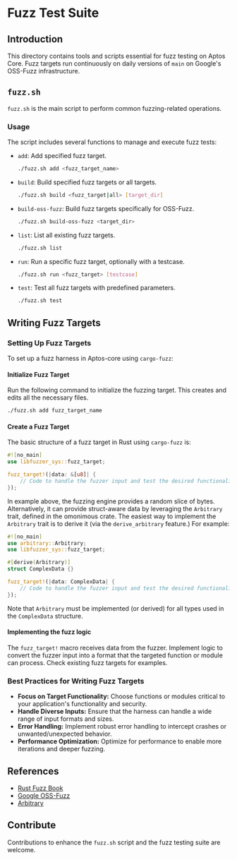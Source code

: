 # Fuzz Test Suite

## Introduction
This directory contains tools and scripts essential for fuzz testing on Aptos Core. Fuzz targets run continuously on daily versions of `main` on Google's OSS-Fuzz infrastructure.

## `fuzz.sh`
`fuzz.sh` is the main script to perform common fuzzing-related operations.

### Usage
The script includes several functions to manage and execute fuzz tests:
- `add`: Add specified fuzz target.
    ```bash
    ./fuzz.sh add <fuzz_target_name>
    ```

- `build`: Build specified fuzz targets or all targets.
    ```bash
    ./fuzz.sh build <fuzz_target|all> [target_dir]
    ```

- `build-oss-fuzz`: Build fuzz targets specifically for OSS-Fuzz.
    ```bash
    ./fuzz.sh build-oss-fuzz <target_dir>
    ```

- `list`: List all existing fuzz targets.
    ```bash
    ./fuzz.sh list
    ```
- `run`: Run a specific fuzz target, optionally with a testcase.
    ```bash
    ./fuzz.sh run <fuzz_target> [testcase]
    ```
- `test`: Test all fuzz targets with predefined parameters.
    ```bash
    ./fuzz.sh test
    ```

## Writing Fuzz Targets

### Setting Up Fuzz Targets
To set up a fuzz harness in Aptos-core using `cargo-fuzz`:
#### Initialize Fuzz Target
Run the following command to initialize the fuzzing target. This creates and edits all the necessary files.
```bash
./fuzz.sh add fuzz_target_name
   ``` 

#### Create a Fuzz Target
The basic structure of a fuzz target in Rust using `cargo-fuzz` is:
```rust
#![no_main]
use libfuzzer_sys::fuzz_target;

fuzz_target!(|data: &[u8]| {
    // Code to handle the fuzzer input and test the desired functionality
});
```

In example above, the fuzzing engine provides a random slice of bytes. Alternatively, it can provide struct-aware data by leveraging the `Arbitrary` trait, defined in the omonimous crate. The easiest way to implement the `Arbitrary` trait is to derive it (via the `derive_arbitrary` feature.) For example:

```rust
#![no_main]
use arbitrary::Arbitrary;
use libfuzzer_sys::fuzz_target;

#[derive(Arbitrary)]
struct ComplexData {}

fuzz_target!(|data: ComplexData| {
    // Code to handle the fuzzer input and test the desired functionality
});
```

Note that `Arbitrary` must be implemented (or derived) for all types used in the `ComplexData` structure.

#### Implementing the fuzz logic
The `fuzz_target!` macro receives data from the fuzzer. Implement logic to convert the fuzzer input into a format that the targeted function or module can process. Check existing fuzz targets for examples.

### Best Practices for Writing Fuzz Targets
- **Focus on Target Functionality:** Choose functions or modules critical to your application's functionality and security.
- **Handle Diverse Inputs:** Ensure that the harness can handle a wide range of input formats and sizes.
- **Error Handling:** Implement robust error handling to intercept crashes or unwanted/unexpected behavior.
- **Performance Optimization:** Optimize for performance to enable more iterations and deeper fuzzing.

## References
- [Rust Fuzz Book](https://rust-fuzz.github.io/book/)
- [Google OSS-Fuzz](https://google.github.io/oss-fuzz/)
- [Arbitrary](https://docs.rs/arbitrary/latest/arbitrary/)

## Contribute
Contributions to enhance the `fuzz.sh` script and the fuzz testing suite are welcome.